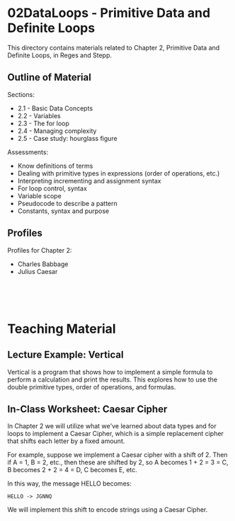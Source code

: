 # 02DataLoops - Primitive Data and Definite Loops

This directory contains materials related to Chapter 2, Primitive Data and Definite Loops,
in Reges and Stepp. 

## Outline of Material

Sections:
* 2.1 - Basic Data Concepts
* 2.2 - Variables
* 2.3 - The for loop
* 2.4 - Managing complexity
* 2.5 - Case study: hourglass figure

Assessments:
* Know definitions of terms
* Dealing with primitive types in expressions (order of operations, etc.)
* Interpreting incrementing and assignment syntax
* For loop control, syntax
* Variable scope
* Pseudocode to describe a pattern
* Constants, syntax and purpose

## Profiles

Profiles for Chapter 2:
* Charles Babbage
* Julius Caesar

<br />
<br />
<br />

# Teaching Material


## Lecture Example: Vertical

Vertical is a program that shows how to implement a simple formula to perform
a calculation and print the results. This explores how to use the double
primitive types, order of operations, and formulas.


## In-Class Worksheet: Caesar Cipher

In Chapter 2 we will utilize what we've learned about 
data types and for loops to implement a Caesar Cipher,
which is a simple replacement cipher that shifts 
each letter by a fixed amount.

For example, suppose we implement a Caesar cipher 
with a shift of 2. Then if A = 1, B = 2, etc., then 
these are shifted by 2, so A becomes 1 + 2 = 3 = C,
B becomes 2 + 2 = 4 = D, C becomes E, etc.

In this way, the message HELLO becomes:

    HELLO -> JGNNQ

We will implement this shift to encode strings using 
a Caesar Cipher.


